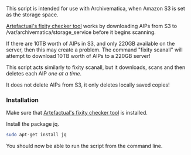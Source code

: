 This script is intended for use with Archivematica, when Amazon S3 is set as the storage space.

[Artefactual's fixity checker tool](https://www.archivematica.org/en/docs/storage-service-0.13/fixity/) works by downloading AIPs from S3 to /var/archivematica/storage_service before it begins scanning. 

If there are 10TB worth of AIPs in S3, and only 220GB available on the server, then this may create a problem. The command "fixity scanall" will attempt to download 10TB worth of AIPs to a 220GB server!

This script acts similarly to fixity scanall, but it downloads, scans and then deletes each AIP *one at a time*.

It does not delete AIPs from S3, it only deletes locally saved copies!

### Installation ###

Make sure that [Artefactual's fixity checker tool](https://www.archivematica.org/en/docs/storage-service-0.13/fixity/) is installed.

Install the package jq.

```bash
sudo apt-get install jq
```

You should now be able to run the script from the command line.
